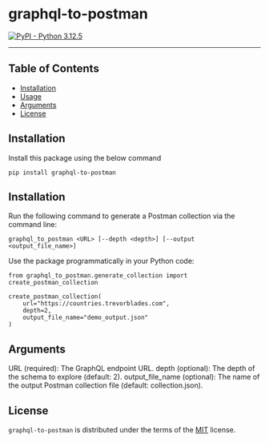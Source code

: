 # graphql-to-postman

[![PyPI - Python 3.12.5](https://img.shields.io/pypi/pyversions/graphql-to-postman.svg)](https://pypi.org/project/graphql-to-postman)

-----

## Table of Contents

- [Installation](#installation)
- [Usage](#usage)
- [Arguments](#arguments)
- [License](#license)

## Installation

Install this package using the below command

```console
pip install graphql-to-postman
```

## Installation
Run the following command to generate a Postman collection via the command line:

```console
graphql_to_postman <URL> [--depth <depth>] [--output <output_file_name>]
```

Use the package programmatically in your Python code:

```console
from graphql_to_postman.generate_collection import create_postman_collection

create_postman_collection(
    url="https://countries.trevorblades.com",
    depth=2,
    output_file_name="demo_output.json"
)
```

## Arguments

URL (required): The GraphQL endpoint URL.
depth (optional): The depth of the schema to explore (default: 2).
output_file_name (optional): The name of the output Postman collection file (default: collection.json).

## License

`graphql-to-postman` is distributed under the terms of the [MIT](https://spdx.org/licenses/MIT.html) license.